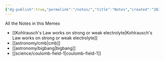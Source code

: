 ```yaml
---
{"dg-publish":true,"permalink":"/notes/","title":"Notes","created":"2024-05-30T19:07:15.317+05:30","updated":"2024-06-04T22:44:49.609+05:30"}
---
```


All the Notes in this Memex
- [[Kohlrausch's Law works on strong or weak electrolyte\|Kohlrausch's Law works on strong or weak electrolyte]]
- [[astronomy/cmb\|cmb]]
- [[astronomy/bigbang\|bigbang]]
- [[science/coulomb-field-1\|coulomb-field-1]]
